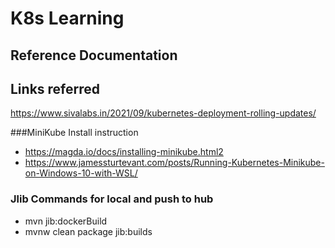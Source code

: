# K8s Learning

## Reference Documentation

## Links referred
https://www.sivalabs.in/2021/09/kubernetes-deployment-rolling-updates/

###MiniKube Install instruction
- https://magda.io/docs/installing-minikube.html2
- https://www.jamessturtevant.com/posts/Running-Kubernetes-Minikube-on-Windows-10-with-WSL/

### Jlib Commands for local and push to hub
- mvn jib:dockerBuild
- mvnw clean package jib:builds

